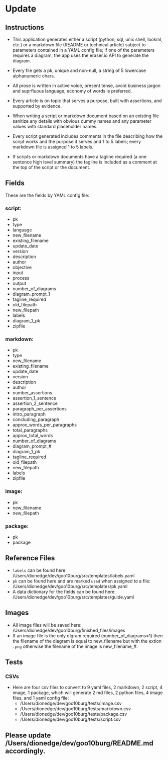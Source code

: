 # Update

## Instructions

- This application generates either a script (python, sql, unix shell, lookml, etc.) or a markdown file (README or technical article) subject to parameters contained in a YAML config file; if one of the parameters requires a diagram, the app uses the eraser.io API to generate the diagram.

- Every file gets a pk, unique and non-null, a string of 5 lowercase alphanumeric chars.

- All prose is written in active voice, present tense, avoid business jargon and suprfluous language; economy of words is preferred. 

- Every article is on topic that serves a purpose, built with assertions, and supported by evidence. 

- When writing a script or markdown document based on an existing file sanitize any details with obvious dummy names  and any parameter values with standard placeholder names.

- Every script generated includes comments in the file describing how the script works and the purpose it serves and 1 to 5 labels; every markdown file is assigned 1 to 5 labels.

- If scripts or markdown documents have a tagline required (a one sentence high level summary) the tagline is included as a comment at the top of the script or the document.

## Fields

These are the fields by YAML config file:
### script:
- pk
- type
- language
- new_filename
- existing_filename
- update_date
- version
- description
- author
- objective
- input
- process
- output
- number_of_diagrams
- diagram_prompt_1
- tagline_required
- old_filepath
- new_filepath
- labels
- diagram_1_pk
- zipfile
### markdown:
- pk
- type
- new_filename
- existing_filename
- update_date
- version
- description
- author
- number_assertions
- assertion_1_sentence
- assertion_2_sentence
- paragraph_per_assertions
- intro_paragraph
- concluding_paragraph
- approx_words_per_paragraphs
- total_paragraphs
- approx_total_words
- number_of_diagrams
- diagram_prompt_#
- diagram_1_pk
- tagline_required
- old_filepath
- new_filepath
- labels
- zipfile
### image:
- pk
- new_filename
- new_filepath
### package:
- pk
- package

## Reference Files
- `labels` can be found here: /Users/dionedge/dev/goo10burg/src/templates/labels.yaml
- `pk` can be found here and are marked `used` when assigned to a file: /Users/dionedge/dev/goo10burg/src/templates/pk.yaml
- A data dictionary for the fields can be found here: /Users/dionedge/dev/goo10burg/src/templates/guide.yaml

## Images
- All image files will be saved here: /Users/dionedge/dev/goo10burg/finished_files/images
- If an image file is the only digram required (number_of_diagrams=1) then the filename of the diagram is equal to new_filename but with the extion `.png` otherwise the filename of the image is new_filename_#.

## Tests

### CSVs
- Here are four csv files to convert to 9 yaml files, 2 markdown, 2 script, 4 image, 1 package, which will generate 2 md files, 2 python files, 4 image files, and 1 yaml config file:
	+ /Users/dionedge/dev/goo10burg/tests/image.csv
	+ /Users/dionedge/dev/goo10burg/tests/markdown.csv
	+ /Users/dionedge/dev/goo10burg/tests/package.csv
	+ /Users/dionedge/dev/goo10burg/tests/script.csv

## Please update /Users/dionedge/dev/goo10burg/README.md accordingly.
